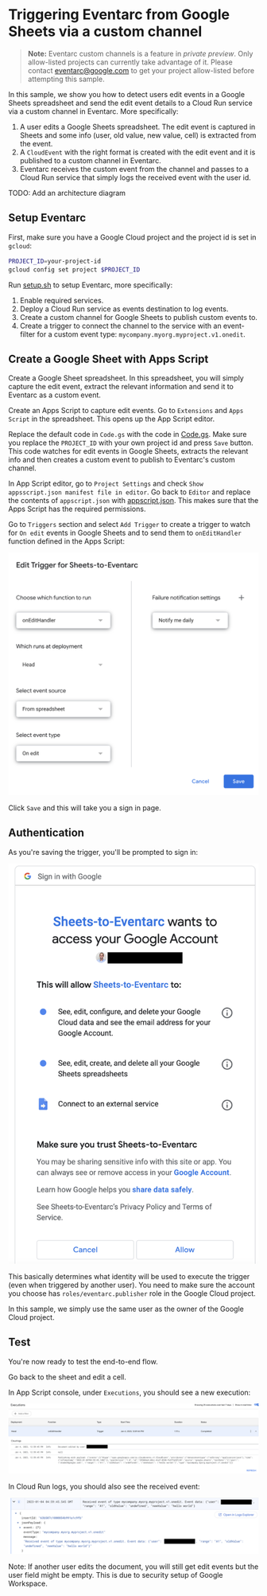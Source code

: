 # Triggering Eventarc from Google Sheets via a custom channel

> **Note:** Eventarc custom channels is a feature in *private preview*.
> Only allow-listed projects can currently take advantage of it. Please contact
> eventarc@google.com to get your project allow-listed before attempting this
> sample.

In this sample, we show you how to detect users edit events in a Google Sheets
spreadsheet and send the edit event details to a Cloud Run service via a custom
channel in Eventarc. More specifically:

1. A user edits a Google Sheets spreadsheet. The edit event is captured in
   Sheets and some info (user, old value, new value, cell) is extracted from the
   event.
1. A `CloudEvent` with the right format is created with the edit event and it is
   published to a custom channel in Eventarc.
1. Eventarc receives the custom event from the channel and passes to a Cloud Run
   service that simply logs the received event with the user id.

TODO: Add an architecture diagram

## Setup Eventarc

First, make sure you have a Google Cloud project and the project id is set in `gcloud`:

```sh
PROJECT_ID=your-project-id
gcloud config set project $PROJECT_ID
```

Run [setup.sh](setup.sh) to setup Eventarc, more specifically:

1. Enable required services.
1. Deploy a Cloud Run service as events destination to log events.
1. Create a custom channel for Google Sheets to publish custom events to.
1. Create a trigger to connect the channel to the service with an event-filter
   for a custom event type: `mycompany.myorg.myproject.v1.onedit`.

## Create a Google Sheet with Apps Script

Create a Google Sheet spreadsheet. In this spreadsheet, you will simply
capture the edit event, extract the relevant information and send it to
Eventarc as a custom event.

Create an Apps Script to capture edit events. Go to `Extensions` and `Apps
Script` in the spreadsheet. This opens up the App Script editor.

Replace the default code in `Code.gs` with the code in [Code.gs](Code.gs). Make
sure you replace the `PROJECT_ID` with your own project id and press `Save`
button. This code watches for edit events in Google Sheets, extracts the
relevant info and then creates a custom event to publish to Eventarc's custom
channel.

In App Script editor, go to `Project Settings` and check `Show appsscript.json
manifest file in editor`.  Go back to `Editor` and replace the contents of
`appscript.json` with [appscript.json](appscript.json). This makes sure that the
Apps Script has the required permissions.

Go to `Triggers` section and select `Add Trigger` to create a trigger to
watch for `On edit` events in Google Sheets and to send them to
`onEditHandler` function defined in the Apps Script:

![Create trigger](images/create_trigger.png)

Click `Save` and this will take you a sign in page.

## Authentication

As you're saving the trigger, you'll be prompted to sign in:

![Sign in prompt](images/signin_prompt.png)

This basically determines what identity will be used to execute the trigger (even
when triggered by another user). You need to make sure the account you choose
has `roles/eventarc.publisher` role in the Google Cloud project.

In this sample, we simply use the same user as the owner of the Google Cloud
project.

## Test

You're now ready to test the end-to-end flow.

Go back to the sheet and edit a cell.

In App Script console, under `Executions`, you should see a new execution:

![Apps Script execution](images/appsscript_execution.png)

In Cloud Run logs, you should also see the received event:

![Cloud Run logs](images/cloudrun_logs.png)

Note: If another user edits the document, you will still get edit events but the
user field might be empty. This is due to security setup of Google Workspace.